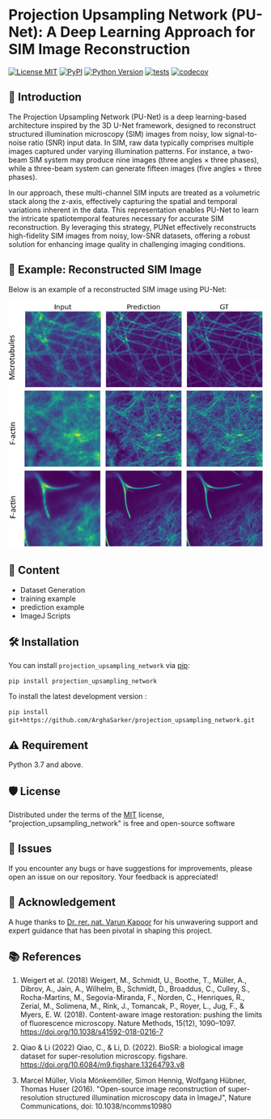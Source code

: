 # Projection Upsampling Network (PU-Net): A Deep Learning Approach for SIM Image Reconstruction

[![License MIT](https://img.shields.io/pypi/l/projection_upsampling_network.svg?color=green)](https://github.com/ArghaSarker/projection_upsampling_network/raw/main/LICENSE)
[![PyPI](https://img.shields.io/pypi/v/projection_upsampling_network.svg?color=green)](https://pypi.org/project/projection_upsampling_network)
[![Python Version](https://img.shields.io/pypi/pyversions/projection_upsampling_network.svg?color=green)](https://python.org)
[![tests](https://github.com/ArghaSarker/projection_upsampling_network/workflows/tests/badge.svg)](https://github.com/ArghaSarker/projection_upsampling_network/actions)
[![codecov](https://codecov.io/gh/ArghaSarker/projection_upsampling_network/branch/main/graph/badge.svg)](https://codecov.io/gh/ArghaSarker/projection_upsampling_network)

## 🗿 Introduction




The Projection Upsampling Network (PU-Net) is a deep learning-based architecture inspired by the 3D U-Net framework, designed to reconstruct structured illumination microscopy (SIM) images from noisy, low signal-to-noise ratio (SNR) input data. In SIM, raw data typically comprises multiple images captured under varying illumination patterns. For instance, a two-beam SIM system may produce nine images (three angles × three phases), while a three-beam system can generate fifteen images (five angles × three phases).​


In our approach, these multi-channel SIM inputs are treated as a volumetric stack along the z-axis, effectively capturing the spatial and temporal variations inherent in the data. This representation enables PU-Net to learn the intricate spatiotemporal features necessary for accurate SIM reconstruction. By leveraging this strategy, PUNet effectively reconstructs high-fidelity SIM images from noisy, low-SNR datasets, offering a robust solution for enhancing image quality in challenging imaging conditions.​

## 🔎 Example: Reconstructed SIM Image

Below is an example of a reconstructed SIM image using PU-Net:

<div align="center">
    <img src="./Imges/PU-Net_github_example.png" alt="Reconstructed SIM Image">
</div>

<!-- [View PDF](images/PU-Net_github_example.pdf) -->






<!-- This [caped] package was generated with [Cookiecutter] using [@caped]'s [cookiecutter-template] template. -->

## 🧾 Content
- Dataset Generation
- training example
- prediction example
- ImageJ Scripts


## 🛠 Installation

You can install `projection_upsampling_network` via [pip]:

    pip install projection_upsampling_network



To install the latest development version :

    pip install git+https://github.com/ArghaSarker/projection_upsampling_network.git

## ⚠️ Requirement
Python 3.7 and above.




## 🛡 License

Distributed under the terms of the [MIT] license,
"projection_upsampling_network" is free and open-source software

## 🐞 Issues

If you encounter any bugs or have suggestions for improvements, please open an issue on our repository. Your feedback is appreciated!





## 🙏 Acknowledgement



A huge thanks to [Dr. rer. nat. Varun Kapoor](https://github.com/kapoorlab) for his unwavering support and expert guidance that has been pivotal in shaping this project.


## 📚 References
1. Weigert et al. (2018)
Weigert, M., Schmidt, U., Boothe, T., Müller, A., Dibrov, A., Jain, A., Wilhelm, B., Schmidt, D., Broaddus, C., Culley, S., Rocha-Martins, M., Segovia-Miranda, F., Norden, C., Henriques, R., Zerial, M., Solimena, M., Rink, J., Tomancak, P., Royer, L., Jug, F., & Myers, E. W. (2018). Content-aware image restoration: pushing the limits of fluorescence microscopy. Nature Methods, 15(12), 1090–1097. https://doi.org/10.1038/s41592-018-0216-7

2. Qiao & Li (2022)
Qiao, C., & Li, D. (2022). BioSR: a biological image dataset for super-resolution microscopy. figshare. https://doi.org/10.6084/m9.figshare.13264793.v8

3. Marcel Müller, Viola Mönkemöller, Simon Hennig, Wolfgang Hübner, Thomas Huser (2016).
"Open-source image reconstruction of super-resolution structured illumination microscopy data in ImageJ",
Nature Communications, doi: 10.1038/ncomms10980






[pip]: https://pypi.org/project/pip/
[caped]: https://github.com/Kapoorlabs-CAPED
[Cookiecutter]: https://github.com/audreyr/cookiecutter
[@caped]: https://github.com/Kapoorlabs-CAPED
[MIT]: http://opensource.org/licenses/MIT
[BSD-3]: http://opensource.org/licenses/BSD-3-Clause
[GNU GPL v3.0]: http://www.gnu.org/licenses/gpl-3.0.txt
[GNU LGPL v3.0]: http://www.gnu.org/licenses/lgpl-3.0.txt
[Apache Software License 2.0]: http://www.apache.org/licenses/LICENSE-2.0
[Mozilla Public License 2.0]: https://www.mozilla.org/media/MPL/2.0/index.txt
[cookiecutter-template]: https://github.com/Kapoorlabs-CAPED/cookiecutter-template

[file an issue]: https://github.com/ArghaSarker/projection_upsampling_network/issues

[caped]: https://github.com/Kapoorlabs-CAPED/
[tox]: https://tox.readthedocs.io/en/latest/
[pip]: https://pypi.org/project/pip/
[PyPI]: https://pypi.org/
